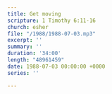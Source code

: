 ```yaml
---
title: Get moving
scripture: 1 Timothy 6:11-16
church: esher
file: "/1988/1988-07-03.mp3"
excerpt: ''
summary: ''
duration: '34:00'
length: "48961459"
date: 1988-07-03 00:00:00 +0000
series: ''

---
```

